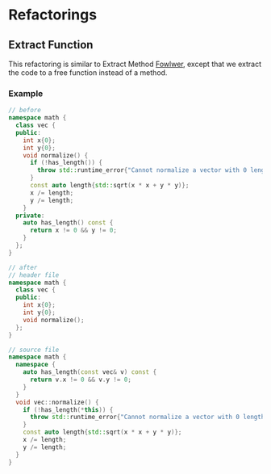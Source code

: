 # Refactorings

## Extract Function

This refactoring is similar to Extract Method [Fowlwer](), except that we extract the code to a free function instead of a method.

### Example

```c++
// before
namespace math {
  class vec {
  public:
    int x{0};
    int y{0};
    void normalize() {
      if (!has_length()) {
        throw std::runtime_error{"Cannot normalize a vector with 0 length."};
      }
      const auto length{std::sqrt(x * x + y * y)};
      x /= length;
      y /= length;
    }
  private:
    auto has_length() const {
      return x != 0 && y != 0;
    }
  };
}
```

```c++
// after
// header file
namespace math {
  class vec {
  public:
    int x{0};
    int y{0};
    void normalize();
  };
}

// source file
namespace math {
  namespace {
    auto has_length(const vec& v) const {
      return v.x != 0 && v.y != 0;
    }
  }
  void vec::normalize() {
    if (!has_length(*this)) {
      throw std::runtime_error{"Cannot normalize a vector with 0 length."};
    }
    const auto length{std::sqrt(x * x + y * y)};
    x /= length;
    y /= length;
  }
}
```
